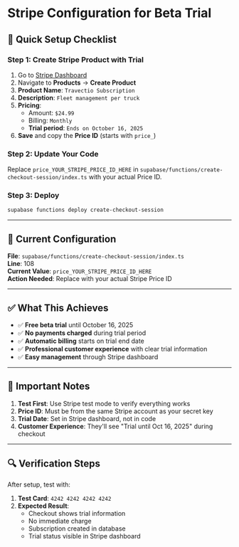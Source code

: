# Stripe Configuration for Beta Trial

## 🎯 **Quick Setup Checklist**

### **Step 1: Create Stripe Product with Trial**
1. Go to [Stripe Dashboard](https://dashboard.stripe.com)
2. Navigate to **Products** → **Create Product**
3. **Product Name**: `Travectio Subscription`
4. **Description**: `Fleet management per truck`
5. **Pricing**: 
   - Amount: `$24.99`
   - Billing: `Monthly`
   - **Trial period**: `Ends on October 16, 2025`
6. **Save** and copy the **Price ID** (starts with `price_`)

### **Step 2: Update Your Code**
Replace `price_YOUR_STRIPE_PRICE_ID_HERE` in `supabase/functions/create-checkout-session/index.ts` with your actual Price ID.

### **Step 3: Deploy**
```bash
supabase functions deploy create-checkout-session
```

---

## 🔧 **Current Configuration**

**File**: `supabase/functions/create-checkout-session/index.ts`  
**Line**: 108  
**Current Value**: `price_YOUR_STRIPE_PRICE_ID_HERE`  
**Action Needed**: Replace with your actual Stripe Price ID

---

## ✅ **What This Achieves**

- ✅ **Free beta trial** until October 16, 2025
- ✅ **No payments charged** during trial period
- ✅ **Automatic billing** starts on trial end date
- ✅ **Professional customer experience** with clear trial information
- ✅ **Easy management** through Stripe dashboard

---

## 🚨 **Important Notes**

1. **Test First**: Use Stripe test mode to verify everything works
2. **Price ID**: Must be from the same Stripe account as your secret key
3. **Trial Date**: Set in Stripe dashboard, not in code
4. **Customer Experience**: They'll see "Trial until Oct 16, 2025" during checkout

---

## 🔍 **Verification Steps**

After setup, test with:
1. **Test Card**: `4242 4242 4242 4242`
2. **Expected Result**: 
   - Checkout shows trial information
   - No immediate charge
   - Subscription created in database
   - Trial status visible in Stripe dashboard
